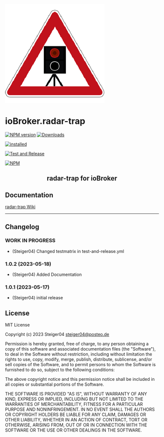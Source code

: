 ![Logo](admin/radar-trap.png)

# ioBroker.radar-trap

[![NPM version](http://img.shields.io/npm/v/iobroker.radar-trap.svg)](https://www.npmjs.com/package/radar-trap)
[![Downloads](https://img.shields.io/npm/dm/iobroker.radar-trap.svg)](https://www.npmjs.com/package/iobroker.radar-trap)

<!-- [![stable](http://iobroker.live/badges/radar-trap-stable.svg)](http://iobroker.live/badges/radar-trap-stable.svg) -->

[![installed](http://iobroker.live/badges/radar-trap-installed.svg)](http://iobroker.live/badges/radar-trap-installed.svg)

<!-- [![Known Vulnerabilities](https://snyk.io/test/github/steiger04/ioBroker.radar-trap/badge.svg)](https://snyk.io/test/github/steiger04/ioBroker.radar-trap) -->
[![Test and Release](https://github.com/Steiger04/ioBroker.radar-trap/actions/workflows/test-and-release.yml/badge.svg)](https://github.com/Steiger04/ioBroker.radar-trap/actions/workflows/test-and-release.yml)

[![NPM](https://nodei.co/npm/iobroker.radar-trap.png?downloads=true)](https://nodei.co/npm/iobroker.radar-trap/)


<h2 align="center">radar-trap for ioBroker</h2>

## Documentation
[radar-trap Wiki](https://github.com/Steiger04/ioBroker.radar-trap/wiki/radar-trap-Adapter)

---

## Changelog
<!--
	Placeholder for next versions:
	### __WORK IN PROGRESS__
-->
### __WORK IN PROGRESS__
* (Steiger04) Changed testmatrix in test-and-release.yml

### 1.0.2 (2023-05-18)
* (Steiger04) Added Documentation

### 1.0.1 (2023-05-17)
* (Steiger04) initial release

## License

MIT License

Copyright (c) 2023 Steiger04 <steiger04@posteo.de>

Permission is hereby granted, free of charge, to any person obtaining a copy
of this software and associated documentation files (the "Software"), to deal
in the Software without restriction, including without limitation the rights
to use, copy, modify, merge, publish, distribute, sublicense, and/or sell
copies of the Software, and to permit persons to whom the Software is
furnished to do so, subject to the following conditions:

The above copyright notice and this permission notice shall be included in all
copies or substantial portions of the Software.

THE SOFTWARE IS PROVIDED "AS IS", WITHOUT WARRANTY OF ANY KIND, EXPRESS OR
IMPLIED, INCLUDING BUT NOT LIMITED TO THE WARRANTIES OF MERCHANTABILITY,
FITNESS FOR A PARTICULAR PURPOSE AND NONINFRINGEMENT. IN NO EVENT SHALL THE
AUTHORS OR COPYRIGHT HOLDERS BE LIABLE FOR ANY CLAIM, DAMAGES OR OTHER
LIABILITY, WHETHER IN AN ACTION OF CONTRACT, TORT OR OTHERWISE, ARISING FROM,
OUT OF OR IN CONNECTION WITH THE SOFTWARE OR THE USE OR OTHER DEALINGS IN THE
SOFTWARE.
